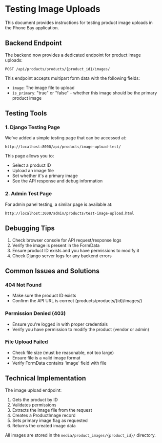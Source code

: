 # Testing Image Uploads

This document provides instructions for testing product image uploads in the Phone Bay application.

## Backend Endpoint

The backend now provides a dedicated endpoint for product image uploads:

```
POST /api/products/products/{product_id}/images/
```

This endpoint accepts multipart form data with the following fields:
- `image`: The image file to upload
- `is_primary`: "true" or "false" - whether this image should be the primary product image

## Testing Tools

### 1. Django Testing Page

We've added a simple testing page that can be accessed at:

```
http://localhost:8000/api/products/image-upload-test/
```

This page allows you to:
- Select a product ID
- Upload an image file
- Set whether it's a primary image
- See the API response and debug information

### 2. Admin Test Page

For admin panel testing, a similar page is available at:

```
http://localhost:3000/admin/products/test-image-upload.html
```

## Debugging Tips

1. Check browser console for API request/response logs
2. Verify the image is present in the FormData
3. Ensure product ID exists and you have permissions to modify it
4. Check Django server logs for any backend errors

## Common Issues and Solutions

### 404 Not Found
- Make sure the product ID exists
- Confirm the API URL is correct (products/products/{id}/images/)

### Permission Denied (403)
- Ensure you're logged in with proper credentials
- Verify you have permission to modify the product (vendor or admin)

### File Upload Failed
- Check file size (must be reasonable, not too large)
- Ensure file is a valid image format
- Verify FormData contains 'image' field with file

## Technical Implementation

The image upload endpoint:
1. Gets the product by ID
2. Validates permissions
3. Extracts the image file from the request
4. Creates a ProductImage record
5. Sets primary image flag as requested
6. Returns the created image data

All images are stored in the `media/product_images/{product_id}/` directory. 